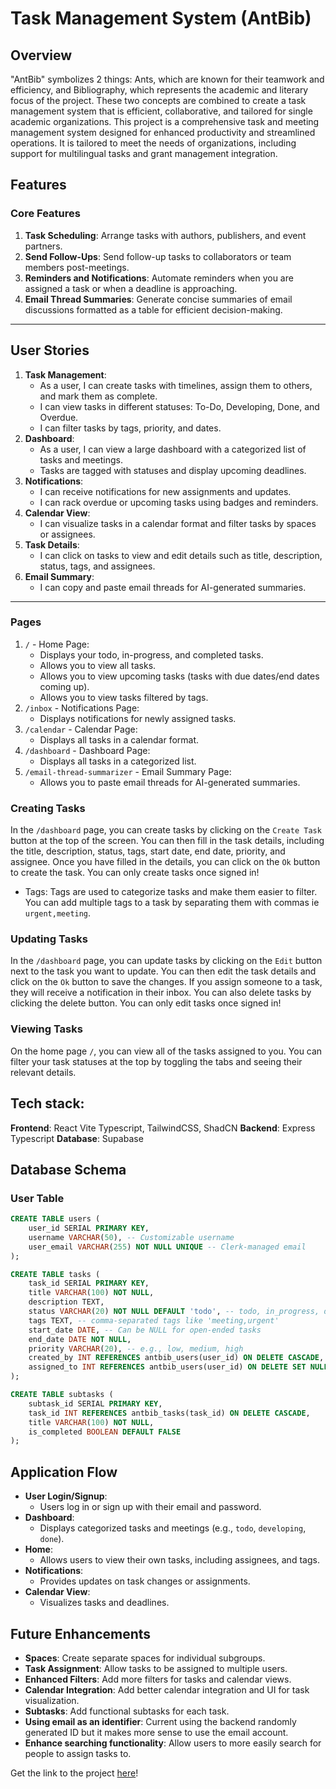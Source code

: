 # Task Management System (AntBib)

## Overview

"AntBib" symbolizes 2 things: Ants, which are known for their teamwork and efficiency, and Bibliography, which represents the academic and literary focus of the project.
These two concepts are combined to create a task management system that is efficient, collaborative, and tailored for single academic organizations.
This project is a comprehensive task and meeting management system designed for enhanced productivity and streamlined operations. It is tailored to meet the needs of organizations, including support for multilingual tasks and grant management integration.

## Features

### Core Features

1. **Task Scheduling**: Arrange tasks with authors, publishers, and event partners.
2. **Send Follow-Ups**: Send follow-up tasks to collaborators or team members post-meetings.
3. **Reminders and Notifications**: Automate reminders when you are assigned a task or when a deadline is approaching.
4. **Email Thread Summaries**: Generate concise summaries of email discussions formatted as a table for efficient decision-making.

---

## User Stories

1. **Task Management**:
   - As a user, I can create tasks with timelines, assign them to others, and mark them as complete.
   - I can view tasks in different statuses: To-Do, Developing, Done, and Overdue.
   - I can filter tasks by tags, priority, and dates.
2. **Dashboard**:
   - As a user, I can view a large dashboard with a categorized list of tasks and meetings.
   - Tasks are tagged with statuses and display upcoming deadlines.
3. **Notifications**:
   - I can receive notifications for new assignments and updates.
   - I can rack overdue or upcoming tasks using badges and reminders.
4. **Calendar View**:
   - I can visualize tasks in a calendar format and filter tasks by spaces or assignees.
5. **Task Details**:
   - I can click on tasks to view and edit details such as title, description, status, tags, and assignees.
6. **Email Summary**:
   - I can copy and paste email threads for AI-generated summaries.

---

### Pages

1. `/` - Home Page:
   - Displays your todo, in-progress, and completed tasks.
   - Allows you to view all tasks.
   - Allows you to view upcoming tasks (tasks with due dates/end dates coming up).
   - Allows you to view tasks filtered by tags.
2. `/inbox` - Notifications Page:
   - Displays notifications for newly assigned tasks.
3. `/calendar` - Calendar Page:
   - Displays all tasks in a calendar format.
4. `/dashboard` - Dashboard Page:
   - Displays all tasks in a categorized list.
5. `/email-thread-summarizer` - Email Summary Page:
   - Allows you to paste email threads for AI-generated summaries.

### Creating Tasks

In the `/dashboard` page, you can create tasks by clicking on the `Create Task` button at the top of the screen. You can then fill in the task details, including the title, description, status, tags, start date, end date, priority, and assignee. Once you have filled in the details, you can click on the `Ok` button to create the task. You can only create tasks once signed in!

- Tags: Tags are used to categorize tasks and make them easier to filter. You can add multiple tags to a task by separating them with commas ie `urgent,meeting`.

### Updating Tasks

In the `/dashboard` page, you can update tasks by clicking on the `Edit` button next to the task you want to update. You can then edit the task details and click on the `Ok` button to save the changes. If you assign someone to a task, they will receive a notification in their inbox. You can also delete tasks by clicking the delete button. You can only edit tasks once signed in!

### Viewing Tasks

On the home page `/`, you can view all of the tasks assigned to you. You can filter your task statuses at the top by toggling the tabs and seeing their relevant details.

## Tech stack:

**Frontend**: React Vite Typescript, TailwindCSS, ShadCN
**Backend**: Express Typescript
**Database**: Supabase

## Database Schema

### User Table

```sql
CREATE TABLE users (
    user_id SERIAL PRIMARY KEY,
    username VARCHAR(50), -- Customizable username
    user_email VARCHAR(255) NOT NULL UNIQUE -- Clerk-managed email
);

CREATE TABLE tasks (
    task_id SERIAL PRIMARY KEY,
    title VARCHAR(100) NOT NULL,
    description TEXT,
    status VARCHAR(20) NOT NULL DEFAULT 'todo', -- todo, in_progress, done
    tags TEXT, -- comma-separated tags like 'meeting,urgent'
    start_date DATE, -- Can be NULL for open-ended tasks
    end_date DATE NOT NULL,
    priority VARCHAR(20), -- e.g., low, medium, high
    created_by INT REFERENCES antbib_users(user_id) ON DELETE CASCADE,
    assigned_to INT REFERENCES antbib_users(user_id) ON DELETE SET NULL
);

CREATE TABLE subtasks (
    subtask_id SERIAL PRIMARY KEY,
    task_id INT REFERENCES antbib_tasks(task_id) ON DELETE CASCADE,
    title VARCHAR(100) NOT NULL,
    is_completed BOOLEAN DEFAULT FALSE
);

```

## Application Flow

- **User Login/Signup**:
  - Users log in or sign up with their email and password.
- **Dashboard**:
  - Displays categorized tasks and meetings (e.g., `todo`, `developing`, `done`).
- **Home**:
  - Allows users to view their own tasks, including assignees, and tags.
- **Notifications**:
  - Provides updates on task changes or assignments.
- **Calendar View**:
  - Visualizes tasks and deadlines.

## Future Enhancements

- **Spaces**: Create separate spaces for individual subgroups.
- **Task Assignment**: Allow tasks to be assigned to multiple users.
- **Enhanced Filters**: Add more filters for tasks and calendar views.
- **Calendar Integration**: Add better calendar integration and UI for task visualization.
- **Subtasks**: Add functional subtasks for each task.
- **Using email as an identifier**: Current using the backend randomly generated ID but it makes more sense to use the email account.
- **Enhance searching functionality**: Allow users to more easily search for people to assign tasks to.

Get the link to the project [here](https://antbib.vercel.app/)!

